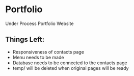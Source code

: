 # Portfolio
Under Process Portfolio Website

## Things Left:
- Responsiveness of contacts page
- Menu needs to be made
- Database needs to be connected to the contacts page
- temp/ will be deleted when original pages will be ready
